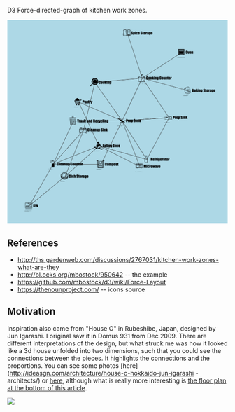 D3 Force-directed-graph of kitchen work zones.

<img src="images/example-output.png" />

## References

* http://ths.gardenweb.com/discussions/2767031/kitchen-work-zones-what-are-they
* http://bl.ocks.org/mbostock/950642  -- the example
* https://github.com/mbostock/d3/wiki/Force-Layout
* https://thenounproject.com/ -- icons source

## Motivation

Inspiration also came from "House O" in Rubeshibe, Japan, designed by
Jun Igarashi. I original saw it in Domus 931 from Dec 2009. There 
are different interpretations of the design, but what struck me
was how it looked like a 3d house unfolded into two dimensions, such
that you could see the connections between the pieces. It highlights
the connections and the proportions. You can see some photos [here](http://ideasgn.com/architecture/house-o-hokkaido-jun-igarashi
-architects/) or [here](http://www.e-architect.co.uk/japan/house-o-hokkaido), although what is really more interesting is 
[the floor plan at the bottom of this article](http://arqa.com/english-es-es/architecture-es/house-o-in-hokkaido-japan.html).

<img src="http://arqa.broobe.netdna-cdn.com/wp-content/uploads/2010/01/plan4.jpg" />

